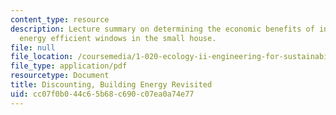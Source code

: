 ```yaml
---
content_type: resource
description: Lecture summary on determining the economic benefits of installing more
  energy efficient windows in the small house.
file: null
file_location: /coursemedia/1-020-ecology-ii-engineering-for-sustainability-spring-2008/cc07f0b044c65b68c690c07ea0a74e77_lec15.pdf
file_type: application/pdf
resourcetype: Document
title: Discounting, Building Energy Revisited
uid: cc07f0b0-44c6-5b68-c690-c07ea0a74e77
---
```


